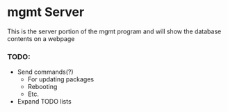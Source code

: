# mgmt Server

This is the server portion of the mgmt program and will show the database contents on a webpage


### TODO:
* Send commands(?)
    * For updating packages
    * Rebooting
    * Etc.
* Expand TODO lists